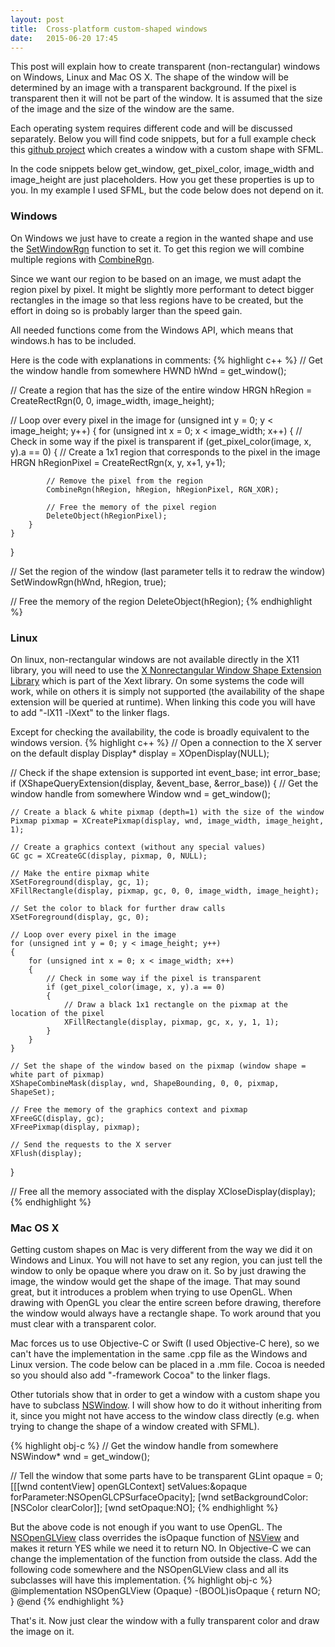 ```yaml
---
layout: post
title:  Cross-platform custom-shaped windows
date:   2015-06-20 17:45
---
```

This post will explain how to create transparent (non-rectangular) windows on Windows, Linux and Mac OS X. The shape of the window will be determined by an image with a transparent background. If the pixel is transparent then it will not be part of the window. It is assumed that the size of the image and the size of the window are the same.

Each operating system requires different code and will be discussed separately. Below you will find code snippets, but for a full example check this <a href="https://github.com/texus/TransparentWindows">github project</a> which creates a window with a custom shape with SFML.
<!--more-->

In the code snippets below get_window, get_pixel_color, image_width and image_height are just placeholders. How you get these properties is up to you. In my example I used SFML, but the code below does not depend on it.

<h3>Windows</h3>
On Windows we just have to create a region in the wanted shape and use the <a href="https://msdn.microsoft.com/en-us/library/aa930600.aspx">SetWindowRgn</a> function to set it. To get this region we will combine multiple regions with <a href="https://msdn.microsoft.com/en-us/library/aa922002.aspx">CombineRgn</a>.

Since we want our region to be based on an image, we must adapt the region pixel by pixel. It might be slightly more performant to detect bigger rectangles in the image so that less regions have to be created, but the effort in doing so is probably larger than the speed gain.

All needed functions come from the Windows API, which means that windows.h has to be included.

Here is the code with explanations in comments:
{% highlight c++ %}
// Get the window handle from somewhere
HWND hWnd = get_window();

// Create a region that has the size of the entire window
HRGN hRegion = CreateRectRgn(0, 0, image_width, image_height);

// Loop over every pixel in the image
for (unsigned int y = 0; y < image_height; y++)
{
    for (unsigned int x = 0; x < image_width; x++)
    {
        // Check in some way if the pixel is transparent
        if (get_pixel_color(image, x, y).a == 0)
        {
            // Create a 1x1 region that corresponds to the pixel in the image
            HRGN hRegionPixel = CreateRectRgn(x, y, x+1, y+1);

            // Remove the pixel from the region
            CombineRgn(hRegion, hRegion, hRegionPixel, RGN_XOR);

            // Free the memory of the pixel region
            DeleteObject(hRegionPixel);
        }
    }
}

// Set the region of the window (last parameter tells it to redraw the window)
SetWindowRgn(hWnd, hRegion, true);

// Free the memory of the region
DeleteObject(hRegion);
{% endhighlight %}

<h3>Linux</h3>
On linux, non-rectangular windows are not available directly in the X11 library, you will need to use the <a href="http://www.x.org/releases/X11R7.6/doc/libXext/shapelib.html">X Nonrectangular Window Shape Extension Library</a> which is part of the Xext library. On some systems the code will work, while on others it is simply not supported (the availability of the shape extension will be queried at runtime). When linking this code you will have to add "-lX11 -lXext" to the linker flags.

Except for checking the availability, the code is broadly equivalent to the windows version.
{% highlight c++ %}
// Open a connection to the X server on the default display
Display* display = XOpenDisplay(NULL);

// Check if the shape extension is supported
int event_base;
int error_base;
if (XShapeQueryExtension(display, &event_base, &error_base))
{
    // Get the window handle from somewhere
    Window wnd = get_window();

    // Create a black & white pixmap (depth=1) with the size of the window
    Pixmap pixmap = XCreatePixmap(display, wnd, image_width, image_height, 1);

    // Create a graphics context (without any special values)
    GC gc = XCreateGC(display, pixmap, 0, NULL);

    // Make the entire pixmap white
    XSetForeground(display, gc, 1);
    XFillRectangle(display, pixmap, gc, 0, 0, image_width, image_height);

    // Set the color to black for further draw calls
    XSetForeground(display, gc, 0);

    // Loop over every pixel in the image
    for (unsigned int y = 0; y < image_height; y++)
    {
        for (unsigned int x = 0; x < image_width; x++)
        {
            // Check in some way if the pixel is transparent
            if (get_pixel_color(image, x, y).a == 0)
            {
                // Draw a black 1x1 rectangle on the pixmap at the location of the pixel
                XFillRectangle(display, pixmap, gc, x, y, 1, 1);
            }
        }
    }

    // Set the shape of the window based on the pixmap (window shape = white part of pixmap)
    XShapeCombineMask(display, wnd, ShapeBounding, 0, 0, pixmap, ShapeSet);

    // Free the memory of the graphics context and pixmap
    XFreeGC(display, gc);
    XFreePixmap(display, pixmap);

    // Send the requests to the X server
    XFlush(display);
}

// Free all the memory associated with the display
XCloseDisplay(display);
{% endhighlight %}

<h3>
Mac OS X</h3>
Getting custom shapes on Mac is very different from the way we did it on Windows and Linux. You will not have to set any region, you can just tell the window to only be opaque where you draw on it. So by just drawing the image, the window would get the shape of the image. That may sound great, but it introduces a problem when trying to use OpenGL. When drawing with OpenGL you clear the entire screen before drawing, therefore the window would always have a rectangle shape. To work around that you must clear with a transparent color.

Mac forces us to use Objective-C or Swift (I used Objective-C here), so we can't have the implementation in the same .cpp file as the Windows and Linux version. The code below can be placed in a .mm file. Cocoa is needed so you should also add "-framework Cocoa" to the linker flags.

Other tutorials show that in order to get a window with a custom shape you have to subclass <a href="https://developer.apple.com/library/mac/documentation/Cocoa/Reference/ApplicationKit/Classes/NSWindow_Class/">NSWindow</a>. I will show how to do it without inheriting from it, since you might not have access to the window class directly (e.g. when trying to change the shape of a window created with SFML).

{% highlight obj-c %}
// Get the window handle from somewhere
NSWindow* wnd = get_window();

// Tell the window that some parts have to be transparent
GLint opaque = 0;
[[[wnd contentView] openGLContext] setValues:&opaque forParameter:NSOpenGLCPSurfaceOpacity];
[wnd setBackgroundColor:[NSColor clearColor]];
[wnd setOpaque:NO];
{% endhighlight %}

But the above code is not enough if you want to use OpenGL. The <a href="https://developer.apple.com/library/mac/documentation/Cocoa/Reference/ApplicationKit/Classes/NSOpenGLView_Class/index.html">NSOpenGLView</a> class overrides the isOpaque function of <a href="https://developer.apple.com/library/mac/documentation/Cocoa/Reference/ApplicationKit/Classes/NSView_Class/index.html">NSView</a> and makes it return YES while we need it to return NO. In Objective-C we can change the implementation of the function from outside the class. Add the following code somewhere and the NSOpenGLView class and all its subclasses will have this implementation. 
{% highlight obj-c %}
@implementation NSOpenGLView (Opaque)
-(BOOL)isOpaque {
    return NO;
}
@end
{% endhighlight %}

That's it. Now just clear the window with a fully transparent color and draw the image on it.
